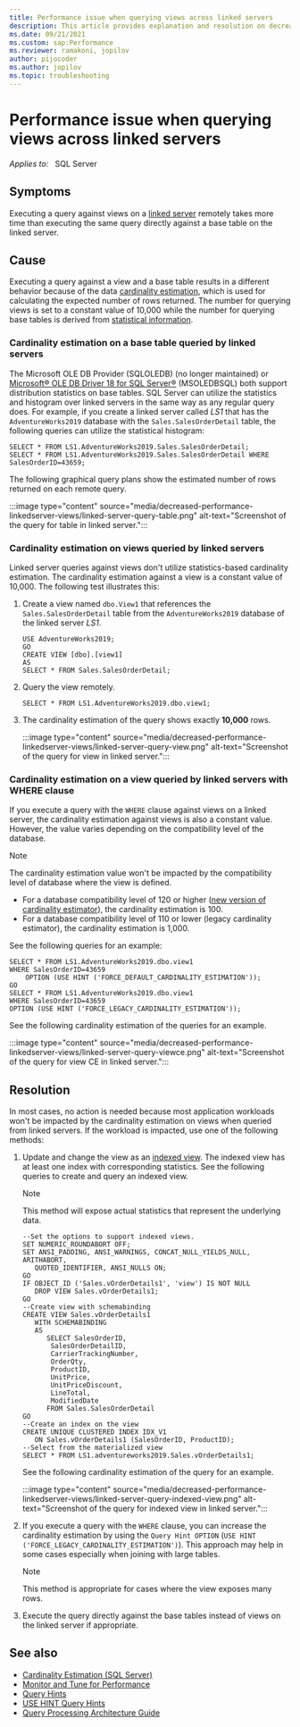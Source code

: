 ```yaml
---
title: Performance issue when querying views across linked servers
description: This article provides explanation and resolution on decreased performance for running linked servers against views compared to running them against tables.
ms.date: 09/21/2021
ms.custom: sap:Performance
ms.reviewer: ramakoni, jopilov
author: pijocoder
ms.author: jopilov
ms.topic: troubleshooting
---
```


# Performance issue when querying views across linked servers

_Applies to:_ &nbsp; SQL Server

## Symptoms

Executing a query against views on a [linked server](/sql/relational-databases/linked-servers/linked-servers-database-engine) remotely takes more time than executing the same query directly against a base table on the linked server.

## Cause

Executing a query against a view and a base table results in a different behavior because of the data [cardinality estimation](/sql/relational-databases/performance/cardinality-estimation-sql-server), which is used for calculating the expected number of rows returned. The number for querying views is set to a constant value of 10,000 while the number for querying base tables is derived from [statistical information](/sql/relational-databases/statistics/statistics).

### Cardinality estimation on a base table queried by linked servers

The Microsoft OLE DB Provider (SQLOLEDB) (no longer maintained) or [Microsoft&reg; OLE DB Driver 18 for SQL Server&reg;](/sql/connect/oledb/download-oledb-driver-for-sql-server) (MSOLEDBSQL) both support distribution statistics on base tables. SQL Server can utilize the statistics and histogram over linked servers in the same way as any regular query does. For example, if you create a linked server called *LS1* that has the `AdventureWorks2019` database with the `Sales.SalesOrderDetail` table, the following queries can utilize the statistical histogram:

```tsql
SELECT * FROM LS1.AdventureWorks2019.Sales.SalesOrderDetail;
SELECT * FROM LS1.AdventureWorks2019.Sales.SalesOrderDetail WHERE SalesOrderID=43659;
```

The following graphical query plans show the estimated number of rows returned on each remote query.

:::image type="content" source="media/decreased-performance-linkedserver-views/linked-server-query-table.png" alt-text="Screenshot of the query for table in linked server.":::

### Cardinality estimation on views queried by linked servers

Linked server queries against views don't utilize statistics-based cardinality estimation. The cardinality estimation against a view is a constant value of 10,000. The following test illustrates this:

1. Create a view named `dbo.View1` that references the `Sales.SalesOrderDetail` table from the `AdventureWorks2019` database of the linked server *LS1*.

    ```tsql
    USE AdventureWorks2019;
    GO
    CREATE VIEW [dbo].[view1]
    AS
    SELECT * FROM Sales.SalesOrderDetail;
    ```

2. Query the view remotely.

    ```tsql
    SELECT * FROM LS1.AdventureWorks2019.dbo.view1;
    ```

3. The cardinality estimation of the query shows exactly **10,000** rows.

    :::image type="content" source="media/decreased-performance-linkedserver-views/linked-server-query-view.png" alt-text="Screenshot of the query for view in linked server.":::

### Cardinality estimation on a view queried by linked servers with WHERE clause

If you execute a query with the `WHERE` clause against views on a linked server, the cardinality estimation against views is also a constant value. However, the value varies depending on the compatibility level of the database.

> [!NOTE]
> The cardinality estimation value won't be impacted by the compatibility level of database where the view is defined.

- For a database compatibility level of 120 or higher ([new version of cardinality estimator](/sql/relational-databases/performance/cardinality-estimation-sql-server#versions-of-the-ce)), the cardinality estimation is 100.
- For a database compatibility level of 110 or lower (legacy cardinality estimator), the cardinality estimation is 1,000.

See the following queries for an example:

```tsql
SELECT * FROM LS1.AdventureWorks2019.dbo.view1
WHERE SalesOrderID=43659 
    OPTION (USE HINT ('FORCE_DEFAULT_CARDINALITY_ESTIMATION'));
GO
SELECT * FROM LS1.AdventureWorks2019.dbo.view1 
WHERE SalesOrderID=43659
OPTION (USE HINT ('FORCE_LEGACY_CARDINALITY_ESTIMATION'));
```

See the following cardinality estimation of the queries for an example.

:::image type="content" source="media/decreased-performance-linkedserver-views/linked-server-query-viewce.png" alt-text="Screenshot of the query for view CE in linked server.":::

## Resolution

In most cases, no action is needed because most application workloads won't be impacted by the cardinality estimation on views when queried from linked servers. If the workload is impacted, use one of the following methods:

1. Update and change the view as an [indexed view](/sql/relational-databases/views/create-indexed-views). The indexed view has at least one index with corresponding statistics. See the following queries to create and query an indexed view.

    > [!NOTE]
    > This method will expose actual statistics that represent the underlying data.

    ```tsql
    --Set the options to support indexed views.
    SET NUMERIC_ROUNDABORT OFF;
    SET ANSI_PADDING, ANSI_WARNINGS, CONCAT_NULL_YIELDS_NULL, ARITHABORT,
       QUOTED_IDENTIFIER, ANSI_NULLS ON;
    GO
    IF OBJECT_ID ('Sales.vOrderDetails1', 'view') IS NOT NULL
       DROP VIEW Sales.vOrderDetails1;
    GO
    --Create view with schemabinding
    CREATE VIEW Sales.vOrderDetails1
       WITH SCHEMABINDING
       AS  
          SELECT SalesOrderID, 
           SalesOrderDetailID, 
           CarrierTrackingNumber, 
           OrderQty, 
           ProductID,
           UnitPrice,
           UnitPriceDiscount,
           LineTotal,
           ModifiedDate
          FROM Sales.SalesOrderDetail
    GO
    --Create an index on the view
    CREATE UNIQUE CLUSTERED INDEX IDX_V1
       ON Sales.vOrderDetails1 (SalesOrderID, ProductID);
    --Select from the materialized view
    SELECT * FROM LS1.adventureworks2019.Sales.vOrderDetails1;
    ```

    See the following cardinality estimation of the query for an example.

    :::image type="content" source="media/decreased-performance-linkedserver-views/linked-server-query-indexed-view.png" alt-text="Screenshot of the query for indexed view in linked server.":::

2. If you execute a query with the `WHERE` clause, you can increase the cardinality estimation by using the `Query Hint OPTION` (`USE HINT ('FORCE_LEGACY_CARDINALITY_ESTIMATION')`). This approach may help in some cases especially when joining with large tables.

    > [!NOTE]
    > This method is appropriate for cases where the view exposes many rows.

3. Execute the query directly against the base tables instead of views on the linked server if appropriate.

## See also

- [Cardinality Estimation (SQL Server)](/sql/relational-databases/performance/cardinality-estimation-sql-server)
- [Monitor and Tune for Performance](/sql/relational-databases/performance/monitor-and-tune-for-performance)
- [Query Hints](/sql/t-sql/queries/hints-transact-sql-query)
- [USE HINT Query Hints](/sql/t-sql/queries/hints-transact-sql-query#use_hint)
- [Query Processing Architecture Guide](/sql/relational-databases/query-processing-architecture-guide)
